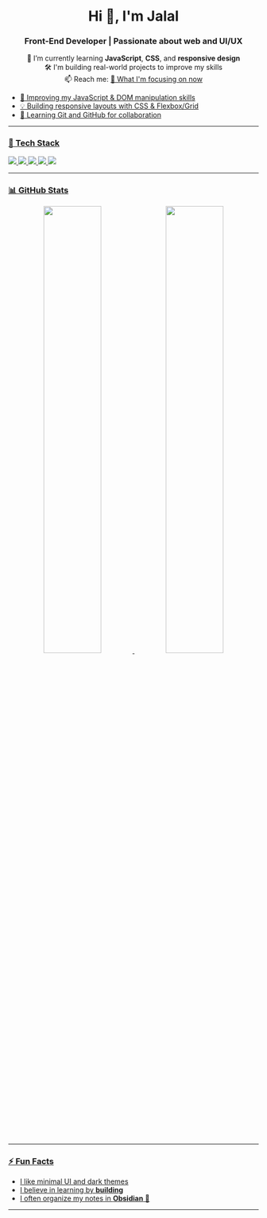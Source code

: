 <h1 align="center">Hi 👋, I'm Jalal</h1>
<h3 align="center">Front-End Developer | Passionate about web and UI/UX</h3>

<p align="center">
  🌱 I’m currently learning <strong>JavaScript</strong>, <strong>CSS</strong>, and <strong>responsive design</strong><br>
  🛠️ I'm building real-world projects to improve my skills<br>
  📫 Reach me: <a href="mailto: jalalsadeq724@gmail.com</a><br>
  🌍 From Morocco
</p>

---

### 🧠 What I'm focusing on now

- 🚀 Improving my JavaScript & DOM manipulation skills
- 💡 Building responsive layouts with CSS & Flexbox/Grid
- 🔧 Learning Git and GitHub for collaboration

---

### 💼 Tech Stack

<p align="left">
  <img src="https://img.shields.io/badge/HTML5-E34F26?style=flat&logo=html5&logoColor=white" />
  <img src="https://img.shields.io/badge/CSS3-1572B6?style=flat&logo=css3&logoColor=white" />
  <img src="https://img.shields.io/badge/JavaScript-F7DF1E?style=flat&logo=javascript&logoColor=black" />
  <img src="https://img.shields.io/badge/Git-F05032?style=flat&logo=git&logoColor=white" />
  <img src="https://img.shields.io/badge/GitHub-181717?style=flat&logo=github&logoColor=white" />
</p>

---

### 📊 GitHub Stats

<p align="center">
  <img src="https://github-readme-stats.vercel.app/api?username=jalalsaa&show_icons=true&theme=tokyonight" width="48%" />
  <img src="https://github-readme-streak-stats.herokuapp.com/?user=jalalsaa&theme=tokyonight" width="48%" />
</p>

---

### ⚡ Fun Facts

- I like minimal UI and dark themes
- I believe in learning by **building**
- I often organize my notes in **Obsidian** 📓

---

<!-- Feel free to customize this section further -->